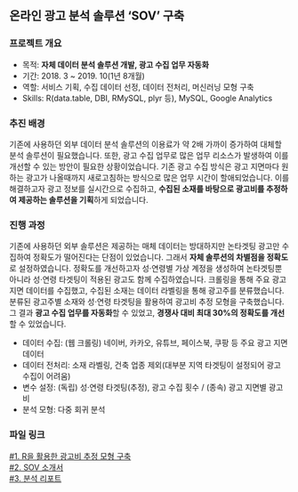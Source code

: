 ## 온라인 광고 분석 솔루션 ‘SOV’ 구축

### 프로젝트 개요
- 목적: **자체 데이터 분석 솔루션 개발, 광고 수집 업무 자동화**
- 기간: 2018. 3 ~ 2019. 10(1년 8개월)
- 역할: 서비스 기획, 수집 데이터 선정, 데이터 전처리, 머신러닝 모형 구축
- Skills: R(data.table, DBI, RMySQL, plyr 등), MySQL, Google Analytics

### 추진 배경
기존에 사용하던 외부 데이터 분석 솔루션의 이용료가 약 2배 가까이 증가하여 대체할 분석 솔루션이 필요했습니다. 
또한, 광고 수집 업무로 많은 업무 리소스가 발생하여 이를 개선할 수 있는 방안이 필요한 상황이었습니다.
기존 광고 수집 방식은 광고 지면마다 원하는 광고가 나올때까지 새로고침하는 방식으로 많은 업무 시간이 할애되었습니다.
이를 해결하고자 광고 정보를 실시간으로 수집하고, **수집된 소재를 바탕으로 광고비를 추정하여 제공하는 솔루션을 기획**하게 되었습니다.

### 진행 과정
기존에 사용하던 외부 솔루션은 제공하는 매체 데이터는 방대하지만 논타겟팅 광고만 수집하여 정확도가 떨어진다는 단점이 있었습니다.
그래서 **자체 솔루션의 차별점을 정확도**로 설정하였습니다. 
정확도를 개선하고자 성·연령별 가상 계정을 생성하여 논타겟팅뿐 아니라 성·연령 타겟팅이 적용된 광고도 함께 수집하였습니다. 
크롤링을 통해 주요 광고 지면 데이터를 수집했고, 수집된 소재는 데이터 라벨링을 통해 광고주를 분류했습니다.
분류된 광고주별 소재와 성·연령 타겟팅을 활용하여 광고비 추정 모형을 구축했습니다. 
그 결과 **광고 수집 업무를 자동화**할 수 있었고, **경쟁사 대비 최대 30%의 정확도를 개선**할 수 있었습니다.
- 데이터 수집: (웹 크롤링) 네이버, 카카오, 유튜브, 페이스북, 쿠팡 등 주요 광고 지면 데이터
- 데이터 전처리: 소재 라벨링, 건축 업종 제외(대부분 지역 타겟팅이 설정되어 광고 수집이 어려움)
- 변수 설정: (독립) 성·연령 타겟팅(추정), 광고 수집 횟수 / (종속) 광고 지면별 광고비
- 분석 모형: 다중 회귀 분석

### 파일 링크
[#1. R을 활용한 광고비 추정 모형 구축](https://github.com/hyewon0403/online-advertising-analysis-solution-SOV/blob/master/SOV_naver_brandingDA.R)\
[#2. SOV 소개서](https://github.com/hyewon0403/online-advertising-analysis-solution-SOV/blob/master/SOV%20%EC%86%8C%EA%B0%9C%EC%84%9C.pdf)\
[#3. 분석 리포트](https://github.com/hyewon0403/online-advertising-analysis-solution-SOV/blob/master/2020%20%EC%98%A8%EB%9D%BC%EC%9D%B8%20%EA%B4%91%EA%B3%A0%EB%B9%84%20%EA%B2%B0%EC%82%B0.pdf)
